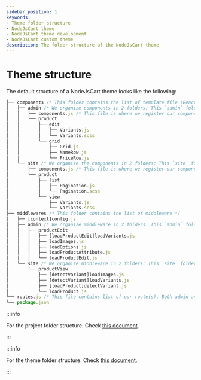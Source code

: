 ```yaml
---
sidebar_position: 1
keywords:
- Theme folder structure
- NodeJsCart theme
- NodeJsCart theme development
- NodeJsCart custom theme
description: The folder structure of the NodeJsCart theme
---
```


# Theme structure

The default structure of a NodeJsCart theme looks like the following:

``` javascript
├── components /* This folder contains the list of template file (React components) and css */
│   ├── admin /* We organize components in 2 folders: This `admin` folder contains components for the admin panel */
│   │   ├── components.js /* This file is where we register our components for our pages */
│   │   └── product
│   │       ├── edit
│   │       │   ├── Variants.js
│   │       │   └── Variants.scss
│   │       └── grid
│   │           ├── Grid.js
│   │           ├── NameRow.js
│   │           └── PriceRow.js
│   └── site /* We organize the components in 2 folders: This `site` folder contains components for the front store */
│       ├── components.js /* This file is where we register our components for our pages */
│       └── product
│           ├── list
│           │   ├── Pagination.js
│           │   └── Pagination.scss
│           └── view
│               ├── Variants.js
│               └── Variants.scss
├── middlewares /* This folder contains the list of middleware */
│   ├── [context]config.js
│   ├── admin /* We organize middleware in 2 folders: This `admin` folder contains middleware(s) for the admin panel */
│   │   ├── productEdit
│   │   │   ├── [loadProductEdit]loadVariants.js
│   │   │   ├── loadImages.js
│   │   │   ├── loadOptions.js
│   │   │   ├── loadProductAttribute.js
│   │   │   └── loadProductEdit.js
│   └── site /* We organize middleware in 2 folders: This `site` folder contains middleware(s) for the front store */
│       └── productView
│           ├── [detectVariant]loadImages.js
│           ├── [detectVariant]loadVariants.js
│           ├── [loadProduct]detectVariant.js
│           └── loadProduct.js
└── routes.js /* This file contains list of our route(s). Both admin and front route(s) */
└── package.json
```

:::info

For the project folder structure. Check [this document](/knowledge-base/project-structure).

:::

:::info

For the theme folder structure. Check [this document](/theme-development/theme-structure).

:::